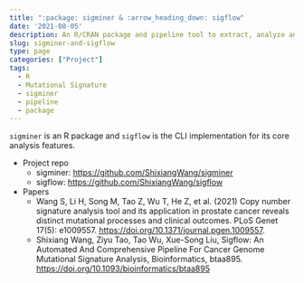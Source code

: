 ```yaml
---
title: ":package: sigminer & :arrow_heading_down: sigflow"
date: '2021-08-05'
description: An R/CRAN package and pipeline tool to extract, analyze and visualize signatures from genome alteration records.
slug: sigminer-and-sigflow
type: page
categories: ["Project"]
tags:
  - R
  - Mutational Signature
  - sigminer
  - pipeline
  - package
--- 
```


`sigminer` is an R package and `sigflow` is the CLI implementation for its core analysis features.

- Project repo
  - sigminer: <https://github.com/ShixiangWang/sigminer>
  - sigflow: <https://github.com/ShixiangWang/sigflow>
- Papers
  - Wang S, Li H, Song M, Tao Z, Wu T, He Z, et al. (2021) Copy number signature analysis tool and its application in prostate cancer reveals distinct mutational processes and clinical outcomes. PLoS Genet 17(5): e1009557. https://doi.org/10.1371/journal.pgen.1009557.
  - Shixiang Wang, Ziyu Tao, Tao Wu, Xue-Song Liu, Sigflow: An Automated And Comprehensive Pipeline For Cancer Genome Mutational Signature Analysis, Bioinformatics, btaa895. https://doi.org/10.1093/bioinformatics/btaa895